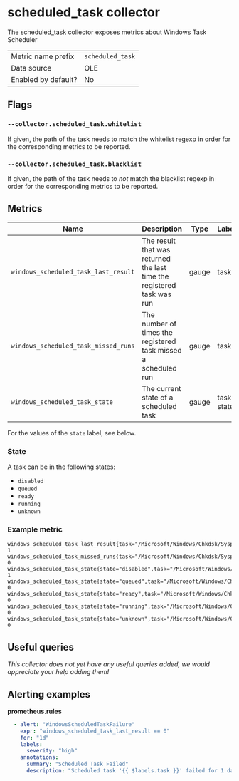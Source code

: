# scheduled_task collector

The scheduled_task collector exposes metrics about Windows Task Scheduler

|||
-|-
Metric name prefix  | `scheduled_task`
Data source         | OLE
Enabled by default? | No

## Flags

### `--collector.scheduled_task.whitelist`

If given, the path of the task needs to match the whitelist regexp in order for the corresponding metrics to be reported.

### `--collector.scheduled_task.blacklist`

If given, the path of the task needs to *not* match the blacklist regexp in order for the corresponding metrics to be reported.

## Metrics

Name | Description | Type | Labels
-----|-------------|------|-------
`windows_scheduled_task_last_result` | The result that was returned the last time the registered task was run | gauge | task
`windows_scheduled_task_missed_runs` | The number of times the registered task missed a scheduled run | gauge | task
`windows_scheduled_task_state` | The current state of a scheduled task | gauge | task, state

For the values of the `state` label, see below.

### State

A task can be in the following states:
- `disabled`
- `queued`
- `ready`
- `running`
- `unknown`


### Example metric

```
windows_scheduled_task_last_result{task="/Microsoft/Windows/Chkdsk/SyspartRepair"} 1
windows_scheduled_task_missed_runs{task="/Microsoft/Windows/Chkdsk/SyspartRepair"} 0
windows_scheduled_task_state{state="disabled",task="/Microsoft/Windows/Chkdsk/SyspartRepair"} 1
windows_scheduled_task_state{state="queued",task="/Microsoft/Windows/Chkdsk/SyspartRepair"} 0
windows_scheduled_task_state{state="ready",task="/Microsoft/Windows/Chkdsk/SyspartRepair"} 0
windows_scheduled_task_state{state="running",task="/Microsoft/Windows/Chkdsk/SyspartRepair"} 0
windows_scheduled_task_state{state="unknown",task="/Microsoft/Windows/Chkdsk/SyspartRepair"} 0
```

## Useful queries
_This collector does not yet have any useful queries added, we would appreciate your help adding them!_

## Alerting examples
**prometheus.rules**
```yaml
  - alert: "WindowsScheduledTaskFailure"
    expr: "windows_scheduled_task_last_result == 0"
    for: "1d"
    labels:
      severity: "high"
    annotations:
      summary: "Scheduled Task Failed"
      description: "Scheduled task '{{ $labels.task }}' failed for 1 day"
```
